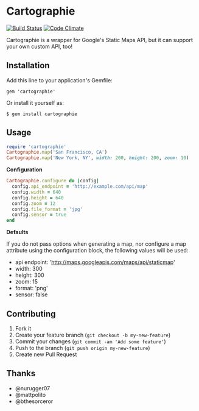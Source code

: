 # Cartographie

[![Build Status](https://secure.travis-ci.org/mattonrails/cartographie.png?branch=master)](http://travis-ci.org/mattonrails/cartographie)
[![Code Climate](https://codeclimate.com/github/mattonrails/cartographie.png)](https://codeclimate.com/github/mattonrails/cartographie)

Cartographie is a wrapper for Google's Static Maps API, but it can support your
own custom API, too!

## Installation

Add this line to your application's Gemfile:

    gem 'cartographie'

Or install it yourself as:

    $ gem install cartographie

## Usage

```ruby
require 'cartographie'
Cartographie.map('San Francisco, CA')
Cartographie.map('New York, NY', width: 200, height: 200, zoom: 10)
```

**Configuration**

```ruby
Cartographie.configure do |config|
  config.api_endpoint = 'http://example.com/api/map'
  config.width = 640
  config.height = 640
  config.zoom = 12
  config.file_format = 'jpg'
  config.sensor = true
end
```

**Defaults**

If you do not pass options when generating a map, nor configure a map attribute
using the configuration block, the following values will be used:

- api endpoint: 'http://maps.googleapis.com/maps/api/staticmap'
- width: 300
- height: 300
- zoom: 15
- format: 'png'
- sensor: false

## Contributing

1. Fork it
2. Create your feature branch (`git checkout -b my-new-feature`)
3. Commit your changes (`git commit -am 'Add some feature'`)
4. Push to the branch (`git push origin my-new-feature`)
5. Create new Pull Request

## Thanks

- @nurugger07
- @mattpolito
- @bthesorceror
